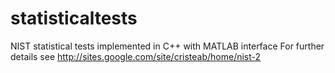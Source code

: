 statisticaltests
================

NIST statistical tests implemented in C++ with MATLAB interface
For further details see http://sites.google.com/site/cristeab/home/nist-2
